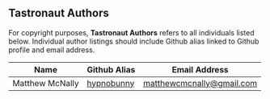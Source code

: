 ## Tastronaut Authors

For copyright purposes, **Tastronaut Authors** refers to all individuals listed below.
Individual author listings should include Github alias linked to Github profile and email address.

| Name                    | Github Alias                                  | Email Address                               |
|-------------------------|-----------------------------------------------|---------------------------------------------|
| Matthew McNally         | [hypnobunny](https://github.com/hypnobunny)   | matthewcmcnally@gmail.com                   |

